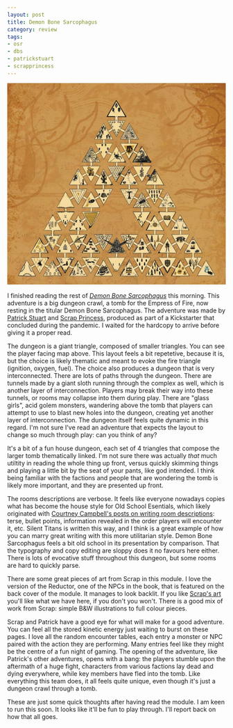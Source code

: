 ```yaml
---
layout: post
title: Demon Bone Sarcophagus
category: review
tags:
- osr 
- dbs
- patrickstuart
- scrapprincess
---
```


![Demon Bone Sarcophagus Player Map](/assets/img/dbs-player-map.png)

I finished reading the rest of [*Demon Bone Sarcophagus*][dbs] this morning. This adventure is a big dungeon crawl, a tomb for the Empress of Fire, now resting in the titular Demon Bone Sarcophagus. The adventure was made by [Patrick Stuart][patrick] and [Scrap Princess][scrap], produced as part of a Kickstarter that concluded during the pandemic. I waited for the hardcopy to arrive before giving it a proper read.

The dungeon is a giant triangle, composed of smaller triangles. You can see the player facing map above. This layout feels a bit repetetive, because it is, but the choice is likely thematic and meant to evoke the fire triangle (ignition, oxygen, fuel). The choice also produces a dungeon that is very interconnected. There are lots of paths through the dungeon. There are tunnels made by a giant sloth running through the complex as well, which is another layer of interconnection. Players may break their way into these tunnels, or rooms may collapse into them during play. There are "glass girls", acid golem monsters, wandering above the tomb that players can attempt to use to blast new holes into the dungeon, creating yet another layer of interconnection. The dungeon itself feels quite dynamic in this regard. I'm not sure I've read an adventure that expects the layout to change so much through play: can you think of any?

It's a bit of a fun house dungeon, each set of 4 triangles that compose the larger tomb thematically linked. I'm not sure there was actually _that_ much utiltity in reading the whole thing up front, versus quickly skimming things and playing a little bit by the seat of your pants, like god intended. I think being familiar with the factions and people that are wondering the tomb is likely more important, and they are presented up front. 

The rooms descriptions are verbose. It feels like everyone nowadays copies what has become the house style for Old School Esentials, which likely originated with [Courtney Campbell's posts on writing room descriptions][cc]: terse, bullet points, information revealed in the order players will encounter it, etc. Silent Titans is written this way, and I think is a great example of how you can marry great writing with this more utilitarian style. Demon Bone Sarcophagus feels a bit old school in its presentation by comparison. That the typography and copy editing are sloppy does it no favours here either. There is lots of evocative stuff throughout this dungeon, but some rooms are hard to quickly parse.

There are some great pieces of art from Scrap in this module. I love the version of the Reductor, one of the NPCs in the book, that is featured on the back cover of the module. It manages to look backlit. If you like [Scrap's art][art] you'll like what we have here, if you don't you won't. There is a good mix of work from Scrap: simple B&W illustrations to full colour pieces. 

Scrap and Patrick have a good eye for what will make for a good adventure. You can feel all the stored kinetic energy just waiting to burst on these pages. I love all the random encounter tables, each entry a monster or NPC paired with the action they are performing. Many entries feel like they might be the centre of a fun night of gaming. The opening of the adventure, like Patrick's other adventures, opens with a bang: the players stumble upon the aftermath of a huge fight, characters from various factions lay dead and dying everywhere, while key members have fled into the tomb. Like everything this team does, it all feels quite unique, even though it's just a dungeon crawl through a tomb.

These are just some quick thoughts after having read the module. I am keen to run this soon. It looks like it'll be fun to play through. I'll report back on how that all goes. 


[dbs]: https://falseparcels.bigcartel.com/product/demon-bone-sarcophagus
[art]: /blog/scribbling/
[patrick]:https://falsemachine.blogspot.com/
[scrap]: https://monstermanualsewnfrompants.blogspot.com/
[cc]: http://hackslashmaster.blogspot.com/2012/06/on-set-design.html